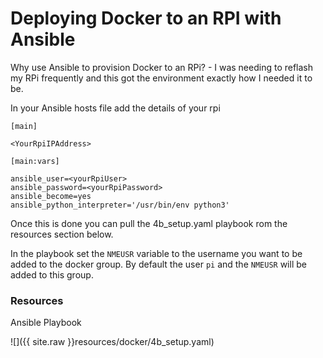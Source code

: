 # Deploying Docker to an RPI with Ansible

Why use Ansible to provision Docker to an RPi? - I was needing to reflash my RPi frequently and this got the environment exactly how I needed it to be.

In your Ansible hosts file add the details of your rpi

```
[main]

<YourRpiIPAddress>

[main:vars]

ansible_user=<yourRpiUser>
ansible_password=<yourRpiPassword>
ansible_become=yes
ansible_python_interpreter='/usr/bin/env python3'
```

Once this is done you can pull the 4b_setup.yaml playbook rom the resources section below.

In the playbook set the `NMEUSR` variable to the username you want to be added to the docker group. By default the user `pi` and the `NMEUSR` will be added to this group. 

### Resources

Ansible Playbook

![]({{ site.raw }}resources/docker/4b_setup.yaml)
